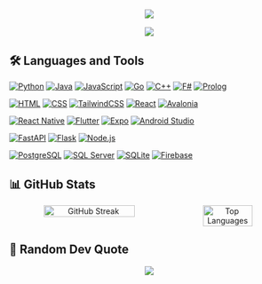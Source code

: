 <h3 align="center">
  <a href="https://github.com/DenverCoder1/readme-typing-svg">
    <img src="https://readme-typing-svg.demolab.com/?lines=Always%20learning%20new%20things;Enjoying%20the%20journey;Exploring%20new%20technologies;Passionate%20about%20creating&font=Fira%20Code&center=true&width=440&height=45&color=f75c7e&vCenter=true&pause=1000&size=22" />
  </a>
</h3>

<p align="center">
  <img src="https://github-stats-alpha.vercel.app/api?username=aleju03&cc=140d3b&tc=fff&ic=fff&bc=140d3b" />
</p>

## 🛠️ Languages and Tools
[![Python](https://custom-icon-badges.demolab.com/badge/-Python-blue?style=for-the-badge&logo=python&logoColor=white)](https://www.python.org/)
[![Java](https://custom-icon-badges.demolab.com/badge/-Java-red?style=for-the-badge&logo=java&logoColor=white)](https://www.java.com/)
[![JavaScript](https://custom-icon-badges.demolab.com/badge/-JavaScript-F7DF1E?style=for-the-badge&logo=javascript&logoColor=black)](https://developer.mozilla.org/en-US/docs/Web/JavaScript)
[![Go](https://custom-icon-badges.demolab.com/badge/-Go-00ADD8?style=for-the-badge&logo=go&logoColor=white)](https://golang.org/)
[![C++](https://custom-icon-badges.demolab.com/badge/-C++-00599C?style=for-the-badge&logo=cpp&logoColor=white)](https://isocpp.org/)
[![F#](https://custom-icon-badges.demolab.com/badge/-F%23-378BBA?style=for-the-badge&logo=fsharp&logoColor=white)](https://fsharp.org/)
[![Prolog](https://custom-icon-badges.demolab.com/badge/-Prolog-FF4F4F?style=for-the-badge&logo=prolog&logoColor=white)](https://www.swi-prolog.org/)

[![HTML](https://custom-icon-badges.demolab.com/badge/-HTML-E34F26?style=for-the-badge&logo=html5&logoColor=white)](https://developer.mozilla.org/en-US/docs/Web/HTML)
[![CSS](https://custom-icon-badges.demolab.com/badge/-CSS-1572B6?style=for-the-badge&logo=css3&logoColor=white)](https://developer.mozilla.org/en-US/docs/Web/CSS)
[![TailwindCSS](https://custom-icon-badges.demolab.com/badge/-Tailwind%20CSS-06B6D4?style=for-the-badge&logo=tailwindcss&logoColor=white)](https://tailwindcss.com/)
[![React](https://custom-icon-badges.demolab.com/badge/-React-61DAFB?style=for-the-badge&logo=react&logoColor=black)](https://reactjs.org/)
[![Avalonia](https://custom-icon-badges.demolab.com/badge/-Avalonia-8B44AC?style=for-the-badge&logo=avalonia&logoColor=white)](https://avaloniaui.net/)

[![React Native](https://custom-icon-badges.demolab.com/badge/-React%20Native-61DAFB?style=for-the-badge&logo=react&logoColor=black)](https://reactnative.dev/)
[![Flutter](https://custom-icon-badges.demolab.com/badge/-Flutter-02569B?style=for-the-badge&logo=flutter&logoColor=white)](https://flutter.dev/)
[![Expo](https://custom-icon-badges.demolab.com/badge/-Expo-000020?style=for-the-badge&logo=expo&logoColor=white)](https://expo.dev/)
[![Android Studio](https://custom-icon-badges.demolab.com/badge/-Android%20Studio-3DDC84?style=for-the-badge&logo=android-studio&logoColor=white)](https://developer.android.com/studio)

[![FastAPI](https://custom-icon-badges.demolab.com/badge/-FastAPI-009688?style=for-the-badge&logo=fastapi&logoColor=white)](https://fastapi.tiangolo.com/)
[![Flask](https://custom-icon-badges.demolab.com/badge/-Flask-4EA1D3?style=for-the-badge&logo=flask&logoColor=white)](https://flask.palletsprojects.com/)
[![Node.js](https://custom-icon-badges.demolab.com/badge/-Node.js-339933?style=for-the-badge&logo=node.js&logoColor=white)](https://nodejs.org/)

[![PostgreSQL](https://custom-icon-badges.demolab.com/badge/-PostgreSQL-316192?style=for-the-badge&logo=postgresql&logoColor=white)](https://www.postgresql.org/)
[![SQL Server](https://custom-icon-badges.demolab.com/badge/-SQL%20Server-CC2927?style=for-the-badge&logo=microsoft-sql-server&logoColor=white)](https://www.microsoft.com/sql-server/)
[![SQLite](https://custom-icon-badges.demolab.com/badge/-SQLite-07405E?style=for-the-badge&logo=sqlite&logoColor=white)](https://www.sqlite.org/)
[![Firebase](https://custom-icon-badges.demolab.com/badge/-Firebase-FFA611?style=for-the-badge&logo=firebase&logoColor=black)](https://firebase.google.com/)

## 📊 GitHub Stats
<div align="center" style="display: flex; flex-direction: row;">
  <img width="57%" src="https://github-readme-streak-stats.herokuapp.com/?user=aleju03&theme=dark&hide_border=true" alt="GitHub Streak" />
  <img width="42%" src="https://github-readme-stats.vercel.app/api/top-langs/?username=aleju03&theme=dark&hide_border=true&include_all_commits=true&count_private=true&layout=compact" alt="Top Languages" />
</div>

## 💭 Random Dev Quote
<p align="center">
  <img src="https://quotes-github-readme.vercel.app/api?type=horizontal&theme=radical" />
</p>
